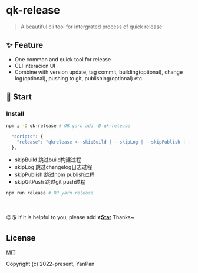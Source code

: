 <!-- <img src="icon.png" align="right" /> -->
# qk-release

> A beautiful cli tool for intergrated process of quick release

## ✨ Feature

- One common and quick tool for release
- CLI interacion UI
- Combine with version update, tag commit, building(optional), change log(optional), pushing to git, publishing(optional) etc.

## 🚀 Start

### Install

```bash
npm i -D qk-release # OR yarn add -D qk-release
```

```js
  "scripts": {
    "release": "qkrelease <--skipBuild | --skipLog | --skipPublish | --skipGitPush>"
  },
```

- skipBuild 跳过build构建过程
- skipLog 跳过changelog日志过程
- skipPublish 跳过npm publish过程
- skipGitPush 跳过git push过程

```bash
npm run release # OR yarn release
```

<br>
<br>
😉😘 If it is helpful to you, please add <b>⭐️<a href="https://github.com/YanPanMichael/qk-release">Star</a></b> Thanks~


## License

[MIT](http://opensource.org/licenses/MIT)

Copyright (c) 2022-present, YanPan